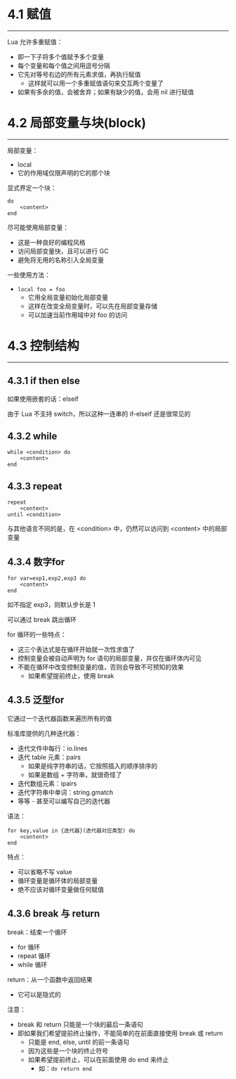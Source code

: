 # 4.1 赋值
---

Lua 允许多重赋值：
- 即一下子将多个值赋予多个变量
- 每个变量和每个值之间用逗号分隔
- 它先对等号右边的所有元素求值，再执行赋值
	- 这样就可以用一个多重赋值语句来交互两个变量了
- 如果有多余的值，会被舍弃；如果有缺少的值，会用 nil 进行赋值

# 4.2 局部变量与块(block)
---

局部变量：
- local
- 它的作用域仅限声明的它的那个块

显式界定一个块：
```
do
	<content>
end
```

尽可能使用局部变量：
- 这是一种良好的编程风格
- 访问局部变量快，且可以进行 GC
- 避免将无用的名称引入全局变量

一些使用方法：
- `local foo = foo`
	- 它用全局变量初始化局部变量
	- 这样在改变全局变量时，可以先在局部变量存储
	- 可以加速当前作用域中对 foo 的访问

# 4.3 控制结构
---

## 4.3.1 if then else

如果使用嵌套的话：elseif

由于 Lua 不支持 switch，所以这种一连串的 if-elseif 还是很常见的

## 4.3.2 while

```
while <condition> do
	<content>
end
```

## 4.3.3 repeat

```
repeat
	<content>
until <condition>
```

与其他语言不同的是，在 \<condition> 中，仍然可以访问到 \<content> 中的局部变量

## 4.3.4 数字for

```
for var=exp1,exp2,exp3 do
	<content>
end
```

如不指定 exp3，则默认步长是 1

可以通过 break 跳出循环

for 循环的一些特点：
- 这三个表达式是在循环开始就一次性求值了
- 控制变量会被自动声明为 for 语句的局部变量，并仅在循环体内可见
- 不能在循环中改变控制变量的值，否则会导致不可预知的效果
	- 如果希望提前终止，使用 break

## 4.3.5 泛型for

它通过一个迭代器函数来遍历所有的值

标准库提供的几种迭代器：
- 迭代文件中每行：io.lines
- 迭代 table 元素：pairs
	- 如果是纯字符串的话，它按照插入的顺序排序的
	- 如果是数组 + 字符串，就很奇怪了
- 迭代数组元素：ipairs
- 迭代字符串中单词：string.gmatch
- 等等 - 甚至可以编写自己的迭代器

语法：
```
for key,value in {迭代器}(迭代器对应类型) do
	<content>
end
```

特点：
- 可以省略不写 value
- 循环变量是循环体的局部变量
- 绝不应该对循环变量做任何赋值

## 4.3.6 break 与 return

break：结束一个循环
- for 循环
- repeat 循环
- while 循环

return：从一个函数中返回结果
- 它可以是隐式的

注意：
- break 和 return 只能是一个块的最后一条语句
- 即如果我们希望提前终止操作，不能简单的在前面直接使用 break 或 return
	- 只能是 end, else, until 的前一条语句
	- 因为这些是一个块的终止符号
	- 如果希望提前终止，可以在前面使用 do end 来终止
		- 如：`do return end`